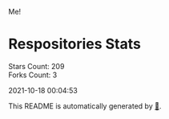 Me!

# Respositories Stats
Stars Count: 209  
Forks Count: 3

2021-10-18 00:04:53  

This README is automatically generated by [🐰](https://github.com/rnitta/rnitta).
